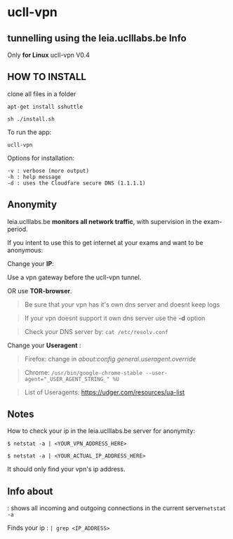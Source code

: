 # ucll-vpn
tunnelling using the leia.uclllabs.be
Info
-
Only **for Linux**
ucll-vpn V0.4

HOW TO INSTALL
-
clone all files in a folder
```
apt-get install sshuttle
```
```
sh ./install.sh
```
To run the app:
```
ucll-vpn
```

Options for installation:
```
-v : verbose (more output)
-h : help message
-d : uses the Cloudfare secure DNS (1.1.1.1)
```

Anonymity
-
leia.uclllabs.be **monitors all network traffic**, with supervision in the exam-period.

If you intent to use this to get internet at your exams and want to be anonymous:


Change your **IP**: 

Use a vpn gateway before the ucll-vpn tunnel.

OR use **TOR-browser**.

> Be sure that your vpn has it's own dns server and doesnt keep logs

> If your vpn doesnt support it own dns server use the **-d** option

> Check your DNS server by: ```cat /etc/resolv.conf```


Change your **Useragent** : 

> Firefox: change in *about:config* *general.useragent.override*

> Chrome: ```/usr/bin/google-chrome-stable --user-agent="_USER_AGENT_STRING_" %U```
 
> List of Useragents: https://udger.com/resources/ua-list
      

Notes
-
How to check your ip in the leia.uclllabs.be server for anonymity:
```
$ netstat -a | <YOUR_VPN_ADDRESS_HERE>
```
```
$ netstat -a | <YOUR_ACTUAL_IP_ADDRESS_HERE>
```
It should only find your vpn's ip address.

Info about
-
: shows all incoming and outgoing connections in the current server```netstat -a```

Finds your ip : ```| grep <IP_ADDRESS> ```

